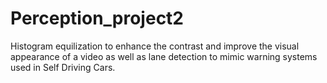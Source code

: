 # Perception_project2
Histogram equilization to enhance the contrast and improve the visual appearance of a video as well as lane detection to mimic warning systems used in Self Driving Cars.
